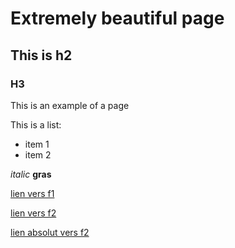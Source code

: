# Extremely beautiful page

## This is h2

### H3
This is an example of a page

This is a list:
* item 1
* item 2

*italic*
**gras**

[lien vers f1](f1)

[lien vers f2](dossier/f2)

[lien absolut vers f2](https://www.joker-project.com/example/dossier/f2)
